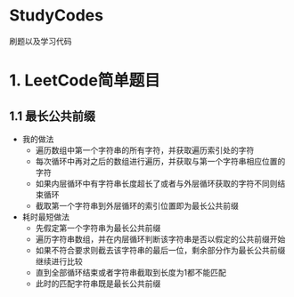 # StudyCodes
刷题以及学习代码
# 1. LeetCode简单题目
## 1.1 最长公共前缀
* 我的做法
    * 遍历数组中第一个字符串的所有字符，并获取遍历索引处的字符
    * 每次循环中再对之后的数组进行遍历，并获取与第一个字符串相应位置的字符
    * 如果内层循环中有字符串长度超长了或者与外层循环获取的字符不同则结束循环
    * 截取第一个字符串到外层循环的索引位置即为最长公共前缀
* 耗时最短做法
    * 先假定第一个字符串为最长公共前缀
    * 遍历字符串数组，并在内层循环判断该字符串是否以假定的公共前缀开始
    * 如果不符合要求则截去该字符串的最后一位，剩余部分作为最长公共前缀继续进行比较
    * 直到全部循环结束或者字符串截取到长度为1都不能匹配
    * 此时的匹配字符串既是最长公共前缀
    
